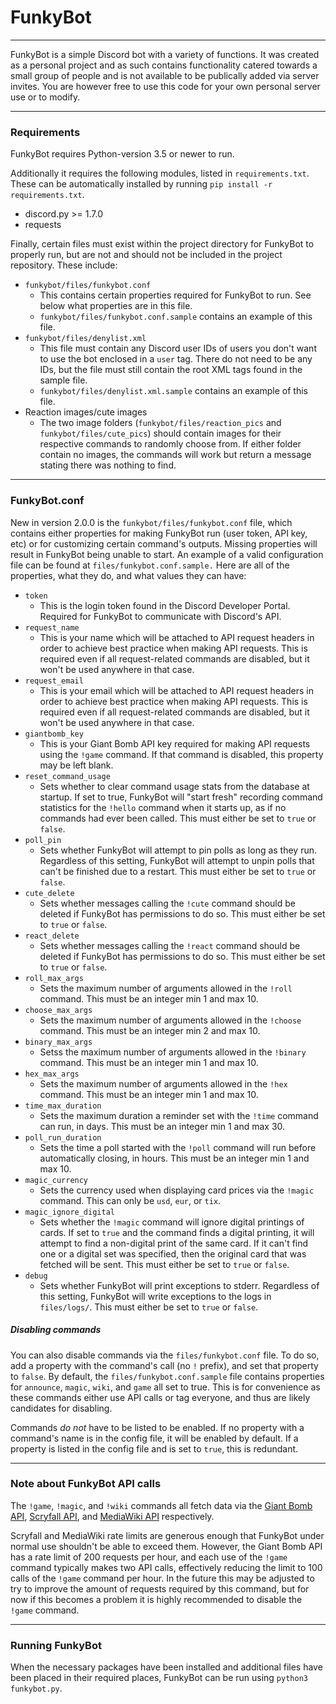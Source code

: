# FunkyBot

---
FunkyBot is a simple Discord bot with a variety of functions. It was created as a personal project and as such contains functionality catered towards a small group of people and is not available to be publically added via server invites. You are however free to use this code for your own personal server use or to modify.

---
### Requirements
FunkyBot requires Python-version 3.5 or newer to run. 

Additionally it requires the following modules, listed in `requirements.txt`. These can be automatically installed by running `pip install -r requirements.txt`.
- discord.py >= 1.7.0
- requests

Finally, certain files must exist within the project directory for FunkyBot to properly run, but are not and should not be included in the project repository. These include:
- `funkybot/files/funkybot.conf`
  - This contains certain properties required for FunkyBot to run. See below what properties are in this file. 
  - `funkybot/files/funkybot.conf.sample` contains an example of this file.
- `funkybot/files/denylist.xml`
  - This file must contain any Discord user IDs of users you don't want to use the bot enclosed in a `user` tag. There do not need to be any IDs, but the file must still contain the root XML tags found in the sample file.
  - `funkybot/files/denylist.xml.sample` contains an example of this file.
- Reaction images/cute images
  - The two image folders (`funkybot/files/reaction_pics` and `funkybot/files/cute_pics`) should contain images for their respective commands to randomly choose from. If either folder contain no images, the commands will work but return a message stating there was nothing to find.

---
### FunkyBot.conf
New in version 2.0.0 is the `funkybot/files/funkybot.conf` file, which contains either properties for making FunkyBot run (user token, API key, etc) or for customizing certain command's outputs. Missing properties will result in FunkyBot being unable to start. An example of a valid configuration file can be found at `files/funkybot.conf.sample.` Here are all of the properties, what they do, and what values they can have:
- `token`
  - This is the login token found in the Discord Developer Portal. Required for FunkyBot to communicate with Discord's API.
- `request_name`
  - This is your name which will be attached to API request headers in order to achieve best practice when making API requests. This is required even if all request-related commands are disabled, but it won't be used anywhere in that case.
- `request_email`
  - This is your email which will be attached to API request headers in order to achieve best practice when making API requests. This is required even if all request-related commands are disabled, but it won't be used anywhere in that case.
- `giantbomb_key`
  - This is your Giant Bomb API key required for making API requests using the `!game` command. If that command is disabled, this property may be left blank.
- `reset_command_usage`
  - Sets whether to clear command usage stats from the database at startup. If set to true, FunkyBot will "start fresh" recording command statistics for the `!hello` command when it starts up, as if no commands had ever been called. This must either be set to `true` or `false`.
- `poll_pin`
  - Sets whether FunkyBot will attempt to pin polls as long as they run. Regardless of this setting, FunkyBot will attempt to unpin polls that can't be finished due to a restart. This must either be set to `true` or `false`.
- `cute_delete`
  - Sets whether messages calling the `!cute` command should be deleted if FunkyBot has permissions to do so. This must either be set to `true` or `false`.
- `react_delete`
  - Sets whether messages calling the `!react` command should be deleted if FunkyBot has permissions to do so. This must either be set to `true` or `false`.
- `roll_max_args`
  - Sets the maximum number of arguments allowed in the `!roll` command. This must be an integer min 1 and max 10.
- `choose_max_args`
  - Sets the maximum number of arguments allowed in the `!choose` command. This must be an integer min 2 and max 10.
- `binary_max_args`
  - Setss the maximum number of arguments allowed in the `!binary` command. This must be an integer min 1 and max 10.
- `hex_max_args`
  - Sets the maximum number of arguments allowed in the `!hex` command. This must be an integer min 1 and max 10.
- `time_max_duration`
  - Sets the maximum duration a reminder set with the `!time` command can run, in days. This must be an integer min 1 and max 30.
- `poll_run_duration`
  - Sets the time a poll started with the `!poll` command will run before automatically closing, in hours. This must be an integer min 1 and max 10.
- `magic_currency`
  - Sets the currency used when displaying card prices via the `!magic` command. This can only be `usd`, `eur`, or `tix`.
- `magic_ignore_digital`
  - Sets whether the `!magic` command will ignore digital printings of cards. If set to `true` and the command finds a digital printing, it will attempt to find a non-digital print of the same card. If it can't find one or a digital set was specified, then the original card that was fetched will be sent. This must either be set to `true` or `false`.
- `debug`
  - Sets whether FunkyBot will print exceptions to stderr. Regardless of this setting, FunkyBot will write exceptions to the logs in `files/logs/`. This must either be set to `true` or `false`.
##### Disabling commands
You can also disable commands via the `files/funkybot.conf` file. To do so, add a property with the command's call (no `!` prefix), and set that property to `false`. By default, the `files/funkybot.conf.sample` file contains properties for `announce`, `magic`, `wiki`, and `game` all set to true. This is for convenience as these commands either use API calls or tag everyone, and thus are likely candidates for disabling.

Commands *do not* have to be listed to be enabled. If no property with a command's name is in the config file, it will be enabled by default. If a property is listed in the config file and is set to `true`, this is redundant.

---
### Note about FunkyBot API calls
The `!game`, `!magic`, and `!wiki` commands all fetch data via the [Giant Bomb API](https://www.giantbomb.com/api/), [Scryfall API](https://scryfall.com/docs/api), and [MediaWiki API](https://www.mediawiki.org/wiki/API:Main_page) respectively. 

Scryfall and MediaWiki rate limits are generous enough that FunkyBot under normal use shouldn't be able to exceed them. However, the Giant Bomb API has a rate limit of 200 requests per hour, and each use of the `!game` command typically makes two API calls, effectively reducing the limit to 100 calls of the `!game` command per hour. In the future this may be adjusted to try to improve the amount of requests required by this command, but for now if this becomes a problem it is highly recommended to disable the `!game` command.

---
### Running FunkyBot
When the necessary packages have been installed and additional files have been placed in their required places, FunkyBot can be run using `python3 funkybot.py`. 